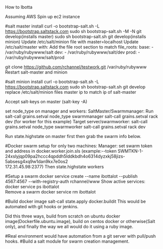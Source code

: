 How to Ibotta

Assuming AWS
Spin up ec2 instance

#salt master install
curl -o bootstrap-salt.sh -L https://bootstrap.saltstack.com
sudo sh bootstrap-salt.sh -M -N git develop(installs master)
sudo sh bootstrap-salt.sh git develop(installs minion)
Update /etc/salt/minion file with master=localhost
Update /etc/salt/master with:
Add the file root section to match
  file_roots:
    base:
      - /var/ruby/rubywww/salt
    dev:
      - /var/ruby/rubywww/salt/dev
    prod:
      - /var/ruby/rubywww/salt/prod

git clone https://github.com/rchannel/testwork.git /var/ruby/rubywww
Restart salt-master and minion

#salt minion install
curl -o bootstrap-salt.sh -L https://bootstrap.saltstack.com
sudo sh bootstrap-salt.sh git develop
replace /etc/salt/minion files master ip to match ip of salt-master

Accept salt-keys on master (salt-key -A)

set node_type on manager and workers:
  SaltMaster/Swarmmanager:
    Run salt-call grains.setval node_type swarmmanager
    salt-call grains.setval rack dev (for worker for this example)
  Target server/swarmworker:
    salt-call grains.setval node_type swarmworker
    salt-call grains.setval rack dev



Run state.highstate on master first then grab the swarm info below.

#Docker swarm setup for only two machines:
Manager:
     set swarm token and address in docker.worker.join.sls
        (example:--token SWMTKN-1-24xslyjqp09pa2hccc4qpddh5lddkbdh4o6314dyzxkj58jizs-5absesg4xq9w1dan9kx7e0os2 \
         172.31.45.98:2377)
Then state.highstate workers

#Setup a swarm
  docker service create --name ibottalot --publish 4567:4567 --with-registry-auth rchannel/www
Show active services:
  docker service ps ibottalot  
Remove a swarm
  docker service rm ibottalot

#Build docker image
salt-call state.apply docker.buildit
  This would be automated with git hooks or jenkins.

Did this three ways, build from scratch on ubuntu docker image(Dockerfile.ubuntu.image), build on centos docker or otherwise(Salt only), and finally the way we all would do it using a ruby image.
  
#Real environment would have automation from a git server with pull/push hooks.
#Build a salt module for swarm creation management.